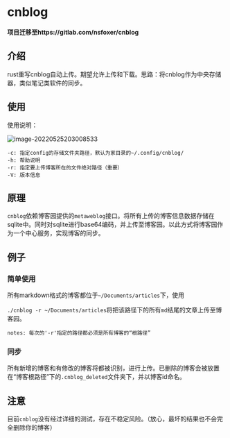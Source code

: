 # cnblog

**项目迁移至https://gitlab.com/nsfoxer/cnblog**

## 介绍

​	rust重写cnblog自动上传。期望允许上传和下载。思路：将cnblog作为中央存储器，类似笔记类软件的同步。

## 使用

使用说明：

![image-20220525203008533](https://nsfoxer-oss.oss-cn-beijing.aliyuncs.com/img/6a4a53ba8a476aa99968eec57ae43dd7.png)

```shell
-c: 指定config的存储文件夹路径，默认为家目录的~/.config/cnblog/
-h: 帮助说明
-r: 指定要上传博客所在的文件绝对路径（重要）
-V: 版本信息
```

## 原理

​	`cnblog`依赖博客园提供的`metaweblog`接口。将所有上传的博客信息数据存储在sqlite中。同时对sqlite进行base64编码，并上传至博客园。以此方式将博客园作为一个中心服务，实现博客的同步。

## 例子

### 简单使用	

所有markdown格式的博客都位于`~/Documents/articles`下，使用

`./cnblog -r ~/Documents/articles`将把该路径下的所有`md`结尾的文章上传至博客园。

`notes: 每次的'-r'指定的路径都必须是所有博客的“根路径”`

### 同步

​	所有新增的博客和有修改的博客将都被识别，进行上传。已删除的博客会被放置在“博客根路径”下的`.cnblog_deleted`文件夹下，并以博客id命名。

## 注意

​	目前`cnblog`没有经过详细的测试，存在不稳定风险。（放心，最坏的结果也不会完全删除你的博客）
